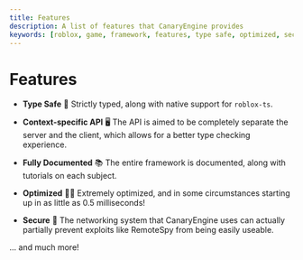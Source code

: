 ```yaml
---
title: Features
description: A list of features that CanaryEngine provides
keywords: [roblox, game, framework, features, type safe, optimized, secure, documented]
---
```


# Features

* **Type Safe** 🦺
Strictly typed, along with native support for `roblox-ts`.

* **Context-specific API** 🖥️
The API is aimed to be completely separate the server and the client, which allows for a better type checking experience.

* **Fully Documented** 📚
The entire framework is documented, along with tutorials on each subject.

* **Optimized** 🏃‍♀️
Extremely optimized, and in some circumstances starting up in as little as 0.5 milliseconds!

* **Secure** 🔐
The networking system that CanaryEngine uses can actually partially prevent exploits like RemoteSpy from being easily useable.

... and much more!
